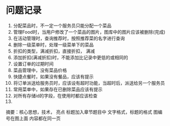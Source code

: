 # 问题记录

1. 分配菜品时，不一定一个服务员只能分配一个菜品
2. 管理Food时，当用户修改了一个菜品的图片，图库中的图片应该被删除(完成)
3. 在活动管理时，查询推荐时，按照推荐菜的名字进行查询
4. 删除一级菜单时，处理一级菜单下的菜品
5. 折扣的类型，满减折扣，直接折扣， 满减
6. 添加折扣(满减折扣)时，不能添加比记录中更低的或相同的
7. 设置订单的过期时间
8. 菜品管理中，没有菜品价格
9. 快捷点餐时，如果没有餐品，应该有提示
10. 将订单派送给服务员时，应该设有超时功能，当超时后，派送给另一个服务员
12. 常用菜单中，如果存在已删除菜品应该有提示
13. 对所有存储id的字段，在使用时都应该检查
14. 

摘要：核心思想，技术， 亮点
标题加入章节题目中
文字格式，标题的格式
图编号在图上面
内容都在同一页
